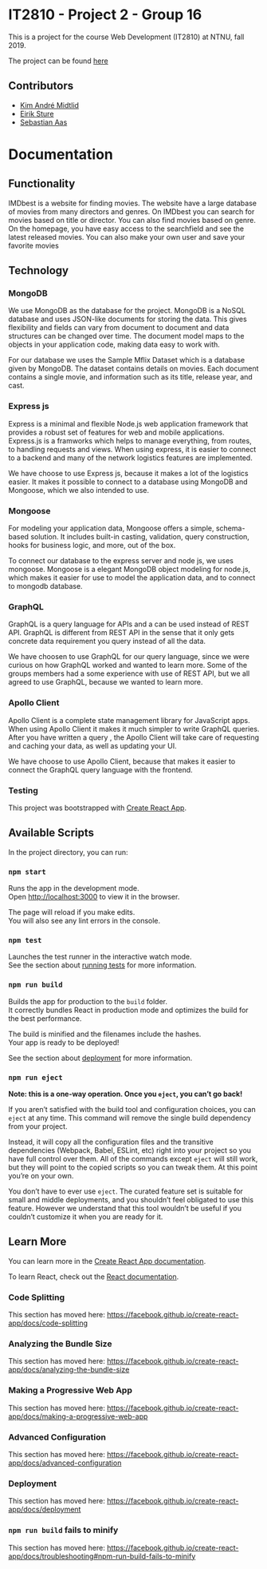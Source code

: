# IT2810 - Project 2 - Group 16
This is a project for the course Web Development (IT2810) at NTNU, fall 2019.

The project can be found [here](http://it2810-16.idi.ntnu.no/prosjekt3/)

## Contributors
*  [Kim André Midtlid](https://github.com/kamidtli)
*  [Eirik Sture](https://github.com/eirsture)
*  [Sebastian Aas](https://github.com/SebastianAas)

# Documentation

## Functionality

IMDbest is a website for finding movies. The website have a large database of movies from many directors and genres. On IMDbest you can search for movies based on title or director. 
You can also find movies based on genre. On the homepage, you have easy access to the searchfield and see the latest released movies. 
You can also make your own user and save your favorite movies  

## Technology

### MongoDB
We use MongoDB as the database for the project. MongoDB is a NoSQL database and uses JSON-like documents for storing the data. 
This gives flexibility and fields can vary from document to document and data structures can be changed over time. 
The document model maps to the objects in your application code, making data easy to work with.

For our database we uses the Sample Mflix Dataset which is a database given by MongoDB. 
The dataset contains details on movies. Each document contains a single movie, and information such as its title, release year, and cast. 

### Express js
Express is a minimal and flexible Node.js web application framework that provides a robust set of features for web and mobile applications.
Express.js is a framworks which helps to manage everything, from routes, to handling requests and views. When using express, it is easier to 
connect to a backend and many of the network logistics features are implemented. 

We have choose to use Express js, because it makes a lot of the logistics easier. It makes it possible to connect to a database using 
MongoDB and Mongoose, which we also intended to use. 

### Mongoose
For modeling your application data, Mongoose offers a simple, schema-based solution. 
It includes built-in casting, validation, query construction, hooks for business logic, and more, out of the box. 

To connect our database to the express server and node js, we uses mongoose. Mongoose is a elegant MongoDB object modeling for node.js, which makes it
easier for use to model the application data, and to connect to mongodb database. 

### GraphQL
GraphQL is a query language for APIs and a can be used instead of REST API. GraphQL is different from REST API in the sense that it only gets
concrete data requirement you query instead of all the data. 

We have choosen to use GraphQL for our query language, since we were curious on how GraphQL worked and wanted to learn more.
Some of the groups members had a some experience with use of REST API, but we all agreed to use GraphQL, because we wanted to learn more.

### Apollo Client
Apollo Client is a complete state management library for JavaScript apps. 
When using Apollo Client it makes it much simpler to write GraphQL queries.
After you have written a query , the Apollo Client will take care of requesting and caching your data, as well as updating your UI.

We have choose to use Apollo Client, because that makes it easier to connect the GraphQL query language with the frontend. 



### Testing




This project was bootstrapped with [Create React App](https://github.com/facebook/create-react-app).

## Available Scripts

In the project directory, you can run:

### `npm start`

Runs the app in the development mode.<br>
Open [http://localhost:3000](http://localhost:3000) to view it in the browser.

The page will reload if you make edits.<br>
You will also see any lint errors in the console.

### `npm test`

Launches the test runner in the interactive watch mode.<br>
See the section about [running tests](https://facebook.github.io/create-react-app/docs/running-tests) for more information.

### `npm run build`

Builds the app for production to the `build` folder.<br>
It correctly bundles React in production mode and optimizes the build for the best performance.

The build is minified and the filenames include the hashes.<br>
Your app is ready to be deployed!

See the section about [deployment](https://facebook.github.io/create-react-app/docs/deployment) for more information.

### `npm run eject`

**Note: this is a one-way operation. Once you `eject`, you can’t go back!**

If you aren’t satisfied with the build tool and configuration choices, you can `eject` at any time. This command will remove the single build dependency from your project.

Instead, it will copy all the configuration files and the transitive dependencies (Webpack, Babel, ESLint, etc) right into your project so you have full control over them. All of the commands except `eject` will still work, but they will point to the copied scripts so you can tweak them. At this point you’re on your own.

You don’t have to ever use `eject`. The curated feature set is suitable for small and middle deployments, and you shouldn’t feel obligated to use this feature. However we understand that this tool wouldn’t be useful if you couldn’t customize it when you are ready for it.

## Learn More

You can learn more in the [Create React App documentation](https://facebook.github.io/create-react-app/docs/getting-started).

To learn React, check out the [React documentation](https://reactjs.org/).

### Code Splitting

This section has moved here: https://facebook.github.io/create-react-app/docs/code-splitting

### Analyzing the Bundle Size

This section has moved here: https://facebook.github.io/create-react-app/docs/analyzing-the-bundle-size

### Making a Progressive Web App

This section has moved here: https://facebook.github.io/create-react-app/docs/making-a-progressive-web-app

### Advanced Configuration

This section has moved here: https://facebook.github.io/create-react-app/docs/advanced-configuration

### Deployment

This section has moved here: https://facebook.github.io/create-react-app/docs/deployment

### `npm run build` fails to minify

This section has moved here: https://facebook.github.io/create-react-app/docs/troubleshooting#npm-run-build-fails-to-minify
